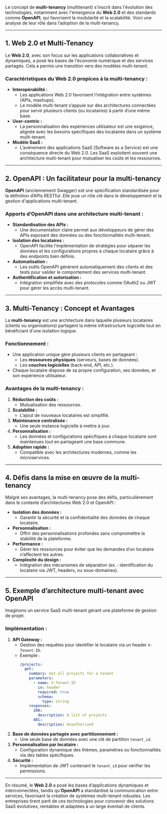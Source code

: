 Le concept de **multi-tenancy** (multitenant) s'inscrit dans l'évolution des technologies, notamment avec l'émergence du **Web 2.0** et des standards comme **OpenAPI**, qui favorisent la modularité et la scalabilité. Voici une analyse de leur rôle dans l’adoption de la multi-tenancy.

---

## **1. Web 2.0 et Multi-Tenancy**
Le **Web 2.0**, avec son focus sur les applications collaboratives et dynamiques, a posé les bases de l'économie numérique et des services partagés. Cela a permis une transition vers des modèles multi-tenant.

### Caractéristiques du Web 2.0 propices à la multi-tenancy :
- **Interopérabilité :**
  - Les applications Web 2.0 favorisent l’intégration entre systèmes (APIs, mashups).
  - Le modèle multi-tenant s’appuie sur des architectures connectées pour servir plusieurs clients (ou locataires) à partir d’une même base.
- **User-centric :**
  - La personnalisation des expériences utilisateur est une exigence, alignée avec les besoins spécifiques des locataires dans un système multi-tenant.
- **Modèle SaaS :**
  - L’avènement des applications SaaS (Software as a Service) est une conséquence directe du Web 2.0. Les SaaS exploitent souvent une architecture multi-tenant pour mutualiser les coûts et les ressources.

---

## **2. OpenAPI : Un facilitateur pour la multi-tenancy**
**OpenAPI** (anciennement Swagger) est une spécification standardisée pour la définition d’APIs RESTful. Elle joue un rôle clé dans le développement et la gestion d'applications multi-tenant.

### Apports d’OpenAPI dans une architecture multi-tenant :
- **Standardisation des APIs :**
  - Une documentation claire permet aux développeurs de gérer des APIs exposant des données ou des fonctionnalités multi-tenant.
- **Isolation des locataires :**
  - OpenAPI facilite l’implémentation de stratégies pour séparer les données et les configurations propres à chaque locataire grâce à des endpoints bien définis.
- **Automatisation :**
  - Les outils OpenAPI génèrent automatiquement des clients et des tests pour valider le comportement des services multi-tenant.
- **Authentification et autorisation :**
  - Intégration simplifiée avec des protocoles comme OAuth2 ou JWT pour gérer les accès multi-tenant.

---

## **3. Multi-Tenancy : Concept et Avantages**
La **multi-tenancy** est une architecture dans laquelle plusieurs locataires (clients ou organisations) partagent la même infrastructure logicielle tout en bénéficiant d'une isolation logique.

### Fonctionnement :
- Une application unique gère plusieurs clients en partageant :
  - Les **ressources physiques** (serveurs, bases de données).
  - Les **couches logicielles** (back-end, API, etc.).
- Chaque locataire dispose de sa propre configuration, ses données, et son expérience utilisateur.

### Avantages de la multi-tenancy :
1. **Réduction des coûts :**
   - Mutualisation des ressources.
2. **Scalabilité :**
   - L’ajout de nouveaux locataires est simplifié.
3. **Maintenance centralisée :**
   - Une seule instance logicielle à mettre à jour.
4. **Personnalisation :**
   - Les données et configurations spécifiques à chaque locataire sont maintenues tout en partageant une base commune.
5. **Adoption rapide :**
   - Compatible avec les architectures modernes, comme les microservices.

---

## **4. Défis dans la mise en œuvre de la multi-tenancy**
Malgré ses avantages, la multi-tenancy pose des défis, particulièrement dans le contexte d’architectures Web 2.0 et OpenAPI :
- **Isolation des données :**
  - Garantir la sécurité et la confidentialité des données de chaque locataire.
- **Personnalisation :**
  - Offrir des personnalisations profondes sans compromettre la stabilité de la plateforme.
- **Performance :**
  - Gérer les ressources pour éviter que les demandes d’un locataire n’affectent les autres.
- **Complexité du design :**
  - Intégration des mécanismes de séparation (ex. : identification du locataire via JWT, headers, ou sous-domaines).

---

## **5. Exemple d’architecture multi-tenant avec OpenAPI**
Imaginons un service SaaS multi-tenant gérant une plateforme de gestion de projet.

### **Implémentation** :
1. **API Gateway :**
   - Gestion des requêtes pour identifier le locataire via un header `X-Tenant-ID`.
   - Exemple :
     ```yaml
     /projects:
       get:
         summary: Get all projects for a tenant
         parameters:
           - name: X-Tenant-ID
             in: header
             required: true
             schema:
               type: string
         responses:
           200:
             description: A list of projects
           401:
             description: Unauthorized
     ```
2. **Base de données partagée avec partitionnement :**
   - Une seule base de données avec une clé de partition `tenant_id`.
3. **Personnalisation par locataire :**
   - Configuration dynamique des thèmes, paramètres ou fonctionnalités via des tables spécifiques.
4. **Sécurité :**
   - Implémentation de JWT contenant le `tenant_id` pour vérifier les permissions.

---

En résumé, le **Web 2.0** a posé les bases d’applications dynamiques et interconnectées, tandis qu’**OpenAPI** a standardisé la communication entre services, favorisant la création de systèmes multi-tenant robustes. Les entreprises tirent parti de ces technologies pour concevoir des solutions SaaS évolutives, rentables et adaptées à un large éventail de clients.